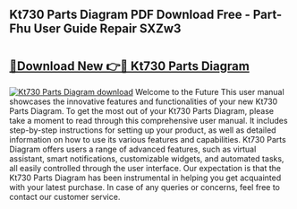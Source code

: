 ## Kt730 Parts Diagram PDF Download Free - Part-Fhu User Guide Repair SXZw3

# <h2><a href="http://dfsae5.blite.top/?on=Kt730+Parts+Diagram">🔗Download New 👉🔴 Kt730 Parts Diagram</a></h2>

[![Kt730 Parts Diagram download](https://i.imgur.com/lujVjoI.png)](http://dfsae5.blite.top/?on=Kt730+Parts+Diagram)
Welcome to the Future This user manual showcases the innovative features and functionalities of your new Kt730 Parts Diagram. To get the most out of your Kt730 Parts Diagram, please take a moment to read through this comprehensive user manual. It includes step-by-step instructions for setting up your product, as well as detailed information on how to use its various features and capabilities. Kt730 Parts Diagram offers users a range of advanced features, such as virtual assistant, smart notifications, customizable widgets, and automated tasks, all easily controlled through the user interface. Our expectation is that the Kt730 Parts Diagram has been instrumental in helping you get acquainted with your latest purchase. In case of any queries or concerns, feel free to contact our customer service.
